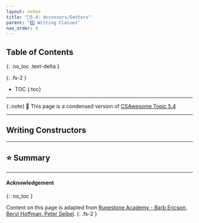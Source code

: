```yaml
---
layout: notes
title: "📓5.4: Accessors/Getters" 
parent: "5️⃣ Writing Classes"
nav_order: 4
---
```


## Table of Contents
{: .no_toc .text-delta }

{: .fs-2 }
- TOC
{:toc}

---

{:.note}
📖 This page is a condensed version of [CSAwesome Topic 5.4](https://runestone.academy/ns/books/published/csawesome/Unit5-Writing-Classes/topic-5-4-accessor-methods.html?mode=browsing) 

---

## Writing Constructors



---

## ⭐️ Summary


  

---

#### Acknowledgement
{: .no_toc }

Content on this page is adapted from [Runestone Academy - Barb Ericson, Beryl Hoffman, Peter Seibel](https://runestone.academy/ns/books/published/csawesome/index.html?mode=browsing).
{: .fs-2 }

